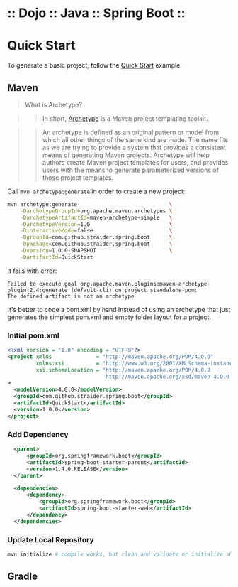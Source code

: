 ﻿:: Dojo :: Java :: Spring Boot ::
=================================

#  Quick Start

To generate a basic project, follow the [Quick Start](http://projects.spring.io/spring-boot/#quick-start) example.

## Maven

> What is Archetype?

>> In short, [Archetype](http://maven.apache.org/archetype/index.html) is a Maven project templating toolkit.

>> An archetype is defined as an original pattern or model from which all other things of the same kind are made. The name fits as we are trying to provide a system that provides a consistent means of generating Maven projects. Archetype will help authors create Maven project templates for users, and provides users with the means to generate parameterized versions of those project templates.

Call ```mvn archetype:generate``` in order to create a new project:

```bash
mvn archetype:generate                             \
    -DarchetypeGroupId=org.apache.maven.archetypes \
    -DarchetypeArtifactId=maven-archetype-simple   \
    -DarchetypeVersion=1.0                         \
    -DinteractiveMode=false                        \
    -DgroupId=com.github.straider.spring.boot      \
    -Dpackage=com.github.straider.spring.boot      \
    -Dversion=1.0.0-SNAPSHOT                       \
    -DartifactId=QuickStart
```

It fails with error:

```
Failed to execute goal org.apache.maven.plugins:maven-archetype-plugin:2.4:generate (default-cli) on project standalone-pom:
The defined artifact is not an archetype
```

It's better to code a pom.xml by hand instead of using an archetype that just generates the simplest pom.xml and empty folder layout for a project.

### Initial pom.xml

```xml
<?xml version = "1.0" encoding = "UTF-8"?>
<project xmlns              = "http://maven.apache.org/POM/4.0.0"
         xmlns:xsi          = "http://www.w3.org/2001/XMLSchema-instance"
         xsi:schemaLocation = "http://maven.apache.org/POM/4.0.0
                               http://maven.apache.org/xsd/maven-4.0.0.xsd"
>
  <modelVersion>4.0.0</modelVersion>
  <groupId>com.github.straider.spring.boot</groupId>
  <artifactId>QuickStart</artifactId>
  <version>1.0.0</version>
</project>
```

### Add Dependency

```xml
  <parent>
      <groupId>org.springframework.boot</groupId>
      <artifactId>spring-boot-starter-parent</artifactId>
      <version>1.4.0.RELEASE</version>
  </parent>

  <dependencies>
      <dependency>
          <groupId>org.springframework.boot</groupId>
          <artifactId>spring-boot-starter-web</artifactId>
      </dependency>
  </dependencies>
```

### Update Local Repository

```bash
mvn initialize # compile works, but clean and validate or initialize should do the trick.
```

## Gradle

